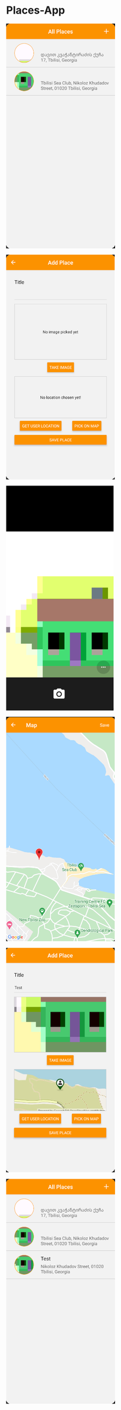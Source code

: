 # Places-App

![](images/PlacesApp1.png)

![](images/PlacesApp2.png)

![](images/PlacesApp3.png)

![](images/PlacesApp4.png)

![](images/PlacesApp5.png)

![](images/PlacesApp6.png)
